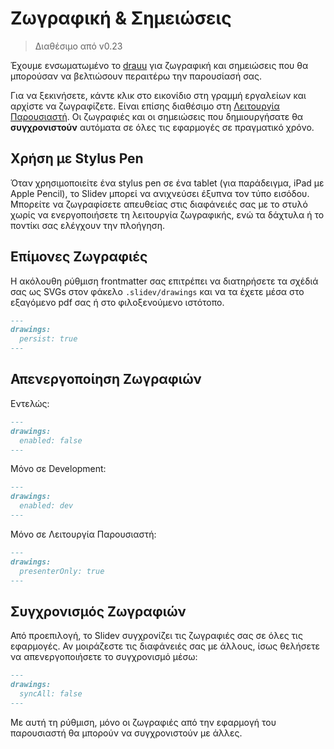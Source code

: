 # Ζωγραφική & Σημειώσεις

> Διαθέσιμο από v0.23

Έχουμε ενσωματωμένο το [drauu](https://github.com/antfu/drauu) για ζωγραφική και σημειώσεις που θα μπορούσαν να βελτιώσουν περαιτέρω την παρουσίασή σας.

Για να ξεκινήσετε, κάντε κλικ στο εικονίδιο <carbon-pen class="inline-icon-btn"/> στη γραμμή εργαλείων και αρχίστε να ζωγραφίζετε. Είναι επίσης διαθέσιμο στη [Λειτουργία Παρουσιαστή](/guide/presenter-mode). Οι ζωγραφιές και οι σημειώσεις που δημιουργήσατε θα **συγχρονιστούν** αυτόματα σε όλες τις εφαρμογές σε πραγματικό χρόνο.

<TheTweet id="1424027510342250499" />

## Χρήση με Stylus Pen

Όταν χρησιμοποιείτε ένα stylus pen σε ένα tablet (για παράδειγμα, iPad με Apple Pencil), το Slidev μπορεί να ανιχνεύσει έξυπνα τον τύπο εισόδου. Μπορείτε να ζωγραφίσετε απευθείας στις διαφάνειές σας με το στυλό χωρίς να ενεργοποιήσετε τη λειτουργία ζωγραφικής, ενώ τα δάχτυλα ή το ποντίκι σας ελέγχουν την πλοήγηση.

## Επίμονες Ζωγραφιές

Η ακόλουθη ρύθμιση frontmatter σας επιτρέπει να διατηρήσετε τα σχέδιά σας ως SVGs στον φάκελο `.slidev/drawings` και να τα έχετε μέσα στο εξαγόμενο pdf σας ή στο φιλοξενούμενο ιστότοπο.

```md
---
drawings:
  persist: true
---
```

## Απενεργοποίηση Ζωγραφιών

Εντελώς:

```md
---
drawings:
  enabled: false
---
```

Μόνο σε Development:

```md
---
drawings:
  enabled: dev
---
```

Μόνο σε Λειτουργία Παρουσιαστή:

```md
---
drawings:
  presenterOnly: true
---
```

## Συγχρονισμός Ζωγραφιών

Από προεπιλογή, το Slidev συγχρονίζει τις ζωγραφιές σας σε όλες τις εφαρμογές. Αν μοιράζεστε τις διαφάνειές σας με άλλους, ίσως θελήσετε να απενεργοποιήσετε το συγχρονισμό μέσω:

```md
---
drawings:
  syncAll: false
---
```

Με αυτή τη ρύθμιση, μόνο οι ζωγραφιές από την εφαρμογή του παρουσιαστή θα μπορούν να συγχρονιστούν με άλλες.
